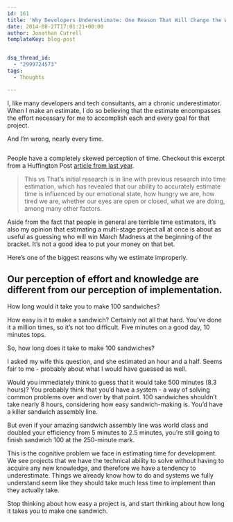 ```yaml
---
id: 161
title: 'Why Developers Underestimate: One Reason That Will Change the Way You See Projects Forever'
date: 2014-08-27T17:01:21+00:00
author: Jonathan Cutrell
templateKey: blog-post


dsq_thread_id:
  - "2999724573"
tags:
  - Thoughts

---
```

<p>I, like many developers and tech consultants, am a chronic underestimator. When I make an estimate, I do so believing that the estimate encompasses the effort necessary for me to accomplish each and every goal for that project.</p>

<p>And I’m wrong, nearly every time.</p>

<p><img src="http://imgs.xkcd.com/comics/estimation.png" alt=""/></p>

<p>People have a completely skewed perception of time. Checkout this excerpt from a Huffington Post <a href="http://www.huffingtonpost.com/jon-hotchkiss/how-bad-is-our-perception_b_3955696.html">article from last year</a>.</p>

<blockquote class="large">
<p>This vs That’s initial research is in line with previous research into time estimation, which has revealed that our ability to accurately estimate time is influenced by our emotional state, how hungry we are, how tired we are, whether our eyes are open or closed, what we are doing, among many other factors.</p>
</blockquote>

<p>Aside from the fact that people in general are terrible time estimators, it’s also my opinion that estimating a multi-stage project all at once is about as useful as guessing who will win March Madness at the beginning of the bracket. It’s not a good idea to put your money on that bet.</p>

<p>Here’s one of the biggest reasons why we estimate improperly.</p>

<h2>Our perception of effort and knowledge are different from our perception of implementation.</h2>

<p>How long would it take you to make 100 sandwiches?</p>

<p>How easy is it to make a sandwich? Certainly not all that hard. You’ve done it a million times, so it’s not too difficult. Five minutes on a good day, 10 minutes tops.</p>

<p>So, how long does it take to make 100 sandwiches?</p>

<p>I asked my wife this question, and she estimated an hour and a half. Seems fair to me - probably about what I would have guessed as well.</p>

<p>Would you immediately think to guess that it would take 500 minutes (8.3 hours)? You probably think that you’d have a system - a way of solving common problems over and over by that point. 100 sandwiches shouldn’t take nearly 8 hours, considering how easy sandwich-making is. You’d have a killer sandwich assembly line.</p>

<p>But even if your amazing sandwich assembly line was world class and doubled your efficiency from 5 minutes to 2.5 minutes, you’re still going to finish sandwich 100 at the 250-minute mark.</p>

<p>This is the cognitive problem we face in estimating time for development. We see projects that we have the technical ability to solve without having to acquire any new knowledge, and therefore we have a tendency to underestimate. Things we already know how to do and systems we fully understand seem like they should take much less time to implement than they actually take.</p>

<p>Stop thinking about how easy a project is, and start thinking about how long it takes you to make one sandwich.</p>

<p><img src="http://37.media.tumblr.com/42320ccdaf3a99dc2c4257752ae975c7/tumblr_mpxo0kExi61rom85wo1_500.gif" alt=""/></p>
